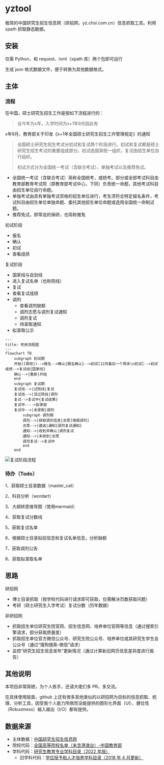 # yztool

极简的中国研究生招生信息网（研招网，yz.chsi.com.cn）信息抓取工具。利用 xpath 抓取静态数据。

## 安装

仅需 Python，和 request、lxml（xpath 库）两个包即可运行

生成 json 格式数据文件，便于转换为其他数据格式。

## 主体

### 流程

在中国，硕士研究生招生工作是按如下流程进行的：

>设今年为x年，入学时间为x+1年9月因此有

x年9月，教育部关于印发《x+1年全国硕士研究生招生工作管理规定》的通知

>全国硕士研究生招生考试分初试和复试两个阶段进行。初试和复试都是硕士研究生招生考试的重要组成部分。初试由国家统一组织，复试由招生单位自行组织。
>
>初试方式分为全国统一考试（含联合考试）、单独考试以及推荐免试。

- 全国统一考试（含联合考试）简称全国统考，或统考。部分或全部考试科目由教育部教育考试院（原教育部考试中心，下同）负责统一命题，其他考试科目由招生单位自行命题。
- 单独考试由具有单独考试资格的招生单位进行，考生须符合特定报名条件，考试科目由招生单位单独命题、委托其他招生单位命题或选用全国统一命制试题。
- 推荐免试，即常说的保研，也简称推免

初试阶段

- 报名
- 确认
- 初试
- 查看成绩

复试阶段

- 国家线与自划线
- 进入复试名单（也称院线）
- 复试
- 查看复试成绩
- 调剂
  - 查看调剂缺额
  - 调剂志愿与调剂复试通知
  - 调剂复试
  - 待录取通知
- 拟录取公示

```mermaid
---
title: 考研流程图
---
flowchart TB
    subgraph 初试期
    开始([择校])-->报名-->确认{报名确认}-->初试[12月最后一个周末\n初试]-->初试成绩-->复试线{国家线}
    确认-->|重新|开始
    end
    subgraph 复试期
    复试线-->|过院线|复试
    复试线-->|没过院线|调剂
    复试-->复试中{复试结果}
    复试中---->拟录取
    复试中-->|未录取|调剂
        subgraph 调剂期
        调剂-->|获取调剂信息|志愿[填报调剂]
        志愿-->|遴选|通知{调剂复试通知}
        通知-->|收到并确认|调剂复试
        通知-->|未收到|志愿
        调剂复试-->复试中
        end
    end
```

![复试阶段流程](https://t1.chei.com.cn/theme/1772399993/6.jpg)

### 待办（Todo）

1、获取硕士目录数据（master_cat）

2、科目分析（wordart）

3、大纲转思维导图（使用mermaid）

4、获取复试分数线

5、获取复试名单

6、根据硕士目录拟招信息和复试名单信息，分析缺额

7、获取调剂公告

8、获取拟录取名单

## 思路

研招网

- 博士目录抓取（按学校代码进行请求即可获取，仅需解决页数获取问题）
- 考研（硕士研究生入学考试）复试分数（历年数据）

非研招网

- 抓取招生单位研究生院官网、招生信息网、培养单位官网等信息（通过搜索引擎请求，部分获取质量差）
- 抓取招生单位官方微信公众号、研究生院公众号、培养单位或其研究生学生会公众号（通过“搜狗搜索-微信”请求）
- 监控“研究生招生信息发布”更新情况（通过计算新旧网页信息差异度进行报告）

## 其他说明

本项目非常简陋，为个人练手，还请大佬们多 PR，多交流。

在具体使用层面，github 上还有很多其他类似的以研招网为目标的信息抓取、梳理、分析工具，因受我个人能力所限而没能提供的图形化界面（UI）、健壮性（Robustness）输入输出（I/O）都有提供。

## 数据来源

- 主体数据：[中国研究生招生信息网](https://yz.chsi.com.cn)
- 院校代码：[全国高等院校名单（未含港澳台）-中国教育部](https://hudong.moe.gov.cn/qggxmd/)
- 学科代码：[研究生教育专业学科目录（2022 年版）](http://www.moe.gov.cn/srcsite/A22/moe_833/202209/t20220914_660828.html)
  - 旧学科代码：[学位授予和人才培养学科目录（2018 年 4 月更新）](http://www.moe.gov.cn/jyb_sjzl/ziliao/A22/201804/t20180419_333655.html)
